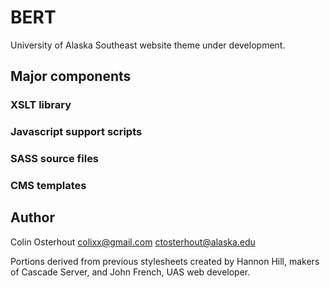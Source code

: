 <!--
@Author: Colin Osterhout <ctosterhout>
@Date:   2016-04-19T13:55:10-08:00
@Email:  ctosterhout@alaska.edu
@Project: BERT
@Last modified by:   ctosterhout
@Last modified time: 2016-06-01T23:14:28-08:00
@License: Released under MIT License. Copyright 2016 University of Alaska Southeast.  For more details, see https://opensource.org/licenses/MIT
-->


# BERT

University of Alaska Southeast website theme under development.

## Major components

### XSLT library

### Javascript support scripts

### SASS source files

### CMS templates

## Author
Colin Osterhout
colixx@gmail.com
ctosterhout@alaska.edu

Portions derived from previous stylesheets created by Hannon Hill, makers of Cascade Server, and John French, UAS web developer.
